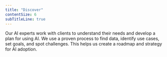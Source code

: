 ```yaml
---
title: "Discover"
contentSize: 6
subTitleLine: true
---
```


Our AI experts work with clients to understand their needs and develop a plan for using 
AI. We use a proven process to find data, identify use cases, set goals, and spot
challenges. This helps us create a roadmap and strategy for AI adoption.
